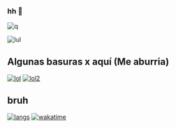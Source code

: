 ### hh 👋
![q](https://komarev.com/ghpvc/?username=xNayra&label=Visitas+lul&color=ff69b4)

![lul](https://github-readme-stats.vercel.app/api?username=xNayra&show_icons=true&theme=omni)


## Algunas basuras x aquí (Me aburria)
[![lol](https://github-readme-stats.vercel.app/api/pin/?username=xNayra&repo=forcebans)](https://github.com/xNayra/forcebans)
[![lol2](https://github-readme-stats.vercel.app/api/pin/?username=xNayra&repo=equationTestTry)](https://github.com/xNayra/equationTestTry)

## bruh
[![langs](https://github-readme-stats.vercel.app/api/top-langs/?username=xNayra&layout=compact)](https://github.com/xNayra)
[![wakatime](https://github-readme-stats.vercel.app/api/wakatime?username=xnayra)](https://github.com/xNayra)


<!--
**xNayra/xNayra** is a ✨ _special_ ✨ repository because its `README.md` (this file) appears on your GitHub profile.


